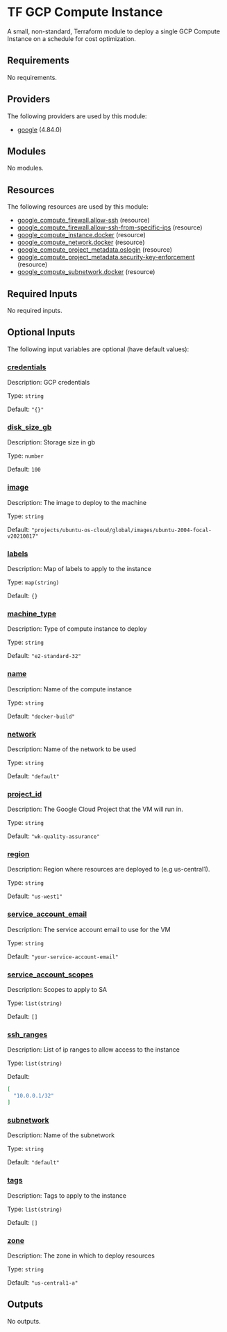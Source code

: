 # TF GCP Compute Instance

A small, non-standard, Terraform module to deploy a single GCP Compute Instance
on a schedule for cost optimization.

## Requirements

No requirements.

## Providers

The following providers are used by this module:

- <a name="provider_google"></a> [google](#provider\_google) (4.84.0)

## Modules

No modules.

## Resources

The following resources are used by this module:

- [google_compute_firewall.allow-ssh](https://registry.terraform.io/providers/hashicorp/google/latest/docs/resources/compute_firewall) (resource)
- [google_compute_firewall.allow-ssh-from-specific-ips](https://registry.terraform.io/providers/hashicorp/google/latest/docs/resources/compute_firewall) (resource)
- [google_compute_instance.docker](https://registry.terraform.io/providers/hashicorp/google/latest/docs/resources/compute_instance) (resource)
- [google_compute_network.docker](https://registry.terraform.io/providers/hashicorp/google/latest/docs/resources/compute_network) (resource)
- [google_compute_project_metadata.oslogin](https://registry.terraform.io/providers/hashicorp/google/latest/docs/resources/compute_project_metadata) (resource)
- [google_compute_project_metadata.security-key-enforcement](https://registry.terraform.io/providers/hashicorp/google/latest/docs/resources/compute_project_metadata) (resource)
- [google_compute_subnetwork.docker](https://registry.terraform.io/providers/hashicorp/google/latest/docs/resources/compute_subnetwork) (resource)

## Required Inputs

No required inputs.

## Optional Inputs

The following input variables are optional (have default values):

### <a name="input_credentials"></a> [credentials](#input\_credentials)

Description: GCP credentials

Type: `string`

Default: `"{}"`

### <a name="input_disk_size_gb"></a> [disk\_size\_gb](#input\_disk\_size\_gb)

Description: Storage size in gb

Type: `number`

Default: `100`

### <a name="input_image"></a> [image](#input\_image)

Description: The image to deploy to the machine

Type: `string`

Default: `"projects/ubuntu-os-cloud/global/images/ubuntu-2004-focal-v20210817"`

### <a name="input_labels"></a> [labels](#input\_labels)

Description: Map of labels to apply to the instance

Type: `map(string)`

Default: `{}`

### <a name="input_machine_type"></a> [machine\_type](#input\_machine\_type)

Description: Type of compute instance to deploy

Type: `string`

Default: `"e2-standard-32"`

### <a name="input_name"></a> [name](#input\_name)

Description: Name of the compute instance

Type: `string`

Default: `"docker-build"`

### <a name="input_network"></a> [network](#input\_network)

Description: Name of the network to be used

Type: `string`

Default: `"default"`

### <a name="input_project_id"></a> [project\_id](#input\_project\_id)

Description: The Google Cloud Project that the VM will run in.

Type: `string`

Default: `"wk-quality-assurance"`

### <a name="input_region"></a> [region](#input\_region)

Description: Region where resources are deployed to (e.g us-central1).

Type: `string`

Default: `"us-west1"`

### <a name="input_service_account_email"></a> [service\_account\_email](#input\_service\_account\_email)

Description: The service account email to use for the VM

Type: `string`

Default: `"your-service-account-email"`

### <a name="input_service_account_scopes"></a> [service\_account\_scopes](#input\_service\_account\_scopes)

Description: Scopes to apply to SA

Type: `list(string)`

Default: `[]`

### <a name="input_ssh_ranges"></a> [ssh\_ranges](#input\_ssh\_ranges)

Description: List of ip ranges to allow access to the instance

Type: `list(string)`

Default:

```json
[
  "10.0.0.1/32"
]
```

### <a name="input_subnetwork"></a> [subnetwork](#input\_subnetwork)

Description: Name of the subnetwork

Type: `string`

Default: `"default"`

### <a name="input_tags"></a> [tags](#input\_tags)

Description: Tags to apply to the instance

Type: `list(string)`

Default: `[]`

### <a name="input_zone"></a> [zone](#input\_zone)

Description: The zone in which to deploy resources

Type: `string`

Default: `"us-central1-a"`

## Outputs

No outputs.
